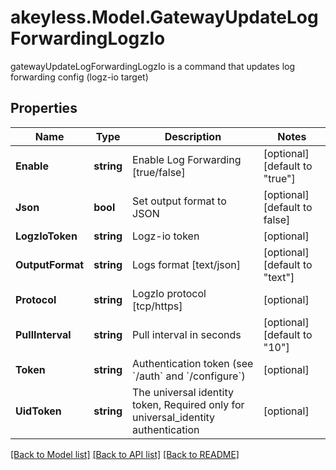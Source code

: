 # akeyless.Model.GatewayUpdateLogForwardingLogzIo
gatewayUpdateLogForwardingLogzIo is a command that updates log forwarding config (logz-io target)

## Properties

Name | Type | Description | Notes
------------ | ------------- | ------------- | -------------
**Enable** | **string** | Enable Log Forwarding [true/false] | [optional] [default to "true"]
**Json** | **bool** | Set output format to JSON | [optional] [default to false]
**LogzIoToken** | **string** | Logz-io token | [optional] 
**OutputFormat** | **string** | Logs format [text/json] | [optional] [default to "text"]
**Protocol** | **string** | LogzIo protocol [tcp/https] | [optional] 
**PullInterval** | **string** | Pull interval in seconds | [optional] [default to "10"]
**Token** | **string** | Authentication token (see &#x60;/auth&#x60; and &#x60;/configure&#x60;) | [optional] 
**UidToken** | **string** | The universal identity token, Required only for universal_identity authentication | [optional] 

[[Back to Model list]](../README.md#documentation-for-models) [[Back to API list]](../README.md#documentation-for-api-endpoints) [[Back to README]](../README.md)


